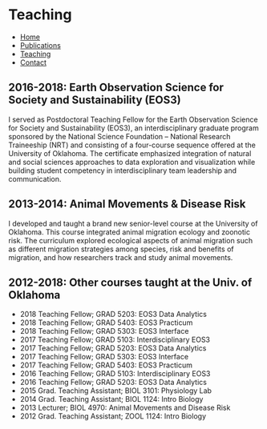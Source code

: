 # Teaching

* [Home](https://acontina.github.io/Research)
* [Publications](https://acontina.github.io/Publications)
* [Teaching](https://acontina.github.io/Teaching)
* [Contact](https://acontina.github.io/contact)

## 2016-2018: Earth Observation Science for Society and Sustainability (EOS3) 
I served as Postdoctoral Teaching Fellow for the Earth Observation Science for Society and Sustainability (EOS3), an interdisciplinary graduate program sponsored by the National Science Foundation – National Research Traineeship (NRT) and consisting of a four-course sequence offered at the University of Oklahoma. The certificate emphasized integration of natural and social sciences approaches to data exploration and visualization while building student competency in interdisciplinary team leadership and communication. 

## 2013-2014: Animal Movements & Disease Risk
I developed and taught a brand new senior-level course at the University of Oklahoma. This course integrated animal migration ecology and zoonotic risk. The curriculum explored ecological aspects of animal migration such as different migration strategies among species, risk and benefits of migration, and how researchers track and study animal movements.
 
## 2012-2018: Other courses taught at the Univ. of Oklahoma
* 2018 Teaching Fellow; GRAD 5203: EOS3 Data Analytics
* 2018 Teaching Fellow; GRAD 5403: EOS3 Practicum
* 2018 Teaching Fellow; GRAD 5303: EOS3 Interface
* 2017 Teaching Fellow; GRAD 5103: Interdisciplinary EOS3
* 2017 Teaching Fellow; GRAD 5203: EOS3 Data Analytics
* 2017 Teaching Fellow; GRAD 5303: EOS3 Interface
* 2017 Teaching Fellow; GRAD 5403: EOS3 Practicum
* 2016 Teaching Fellow; GRAD 5103: Interdisciplinary EOS3
* 2016 Teaching Fellow; GRAD 5203: EOS3 Data Analytics
* 2015 Grad. Teaching Assistant; BIOL 3101: Physiology Lab
* 2014 Grad. Teaching Assistant; BIOL 1124: Intro Biology
* 2013 Lecturer; BIOL 4970: Animal Movements and Disease Risk
* 2012 Grad. Teaching Assistant; ZOOL 1124: Intro Biology
